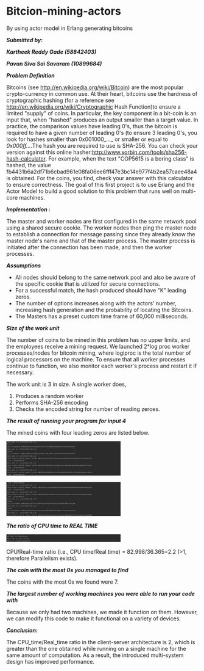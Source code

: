 # Bitcion-mining-actors
By using actor model in Erlang generating bitcoins

***Submitted by:***

***Kartheek Reddy Gade (58842403)***

***Pavan Siva Sai Savaram (10899684)***

***Problem Definition***

Bitcoins (see http://en.wikipedia.org/wiki/Bitcoin) are the most popular crypto-currency in common use. At their heart, bitcoins use the hardness of cryptographic hashing (for a reference see http://en.wikipedia.org/wiki/Cryptographic Hash Function)to ensure a limited "supply" of coins. In particular, the key component in a bit-coin is an input that, when "hashed" produces an output smaller than a target value. In practice, the comparison values have leading 0's, thus the bitcoin is required to have a given number of leading 0's (to ensure 3 leading 0's, you look for hashes smaller than 0x001000_..._ or smaller or equal to _0x000ff..._.The hash you are required to use is SHA-256. You can check your version against this online hasher:http://www.xorbin.com/tools/sha256-hash-calculator. For example, when the text "COP5615 is a boring class" is hashed, the value fb4431b6a2df71b6cbad961e08fa06ee6fff47e3bc14e977f4b2ea57caee48a4 is obtained. For the coins, you find, check your answer with this calculator to ensure correctness. The goal of this first project is to use Erlang and the Actor Model to build a good solution to this problem that runs well on multi-core machines.

***Implementation :***

The master and worker nodes are first configured in the same network pool using a shared secure cookie. The worker nodes then ping the master node to establish a connection for message passing since they already know the master node's name and that of the master process. The master process is initiated after the connection has been made, and then the worker processes.
  
  ***Assumptions***

* All nodes should belong to the same network pool and also be aware of the specific cookie that is utilized for secure connections.
* For a successful match, the hash produced should have "K" leading zeros. 
* The number of options increases along with the actors' number, increasing hash generation and the probability of locating the Bitcoins. 
* The Masters has a preset custom time frame of 60,000 milliseconds.

***Size of the work unit***

The number of coins to be mined in this problem has no upper limits, and the employees receive a mining request. We launched 2*log proc worker processes/nodes for bitcoin mining, where logiproc is the total number of logical processors on the machine. To ensure that all worker processes continue to function, we also monitor each worker's process and restart it if necessary.

The work unit is 3 in size. A single worker does,

1. Produces a random worker
2. Performs SHA-256 encoding 
3. Checks the encoded string for number of reading zeroes.

***The result of running your program for input 4***

The mined coins with four leading zeros are listed below.

<img
  src="/src/Images/Screenshot from 2022-09-24 11-34-25.png"
  alt="Master Server"
  title="Optional title"
  style="display: inline-block; margin: 0 auto; max-width: 300px">
  
<img
   src="/src/Images/Screenshot from 2022-09-24 11-34-57.png"
  alt="Master Server"
  title="Optional title"
  style="display: inline-block; margin: 0 auto; max-width: 300px">


***The ratio of CPU time to REAL TIME***

<img
  src="/src/Images/Screenshot from 2022-09-24 11-35-55.png"
  alt="Master Server"
  title="Optional title"
  style="display: inline-block; margin: 0 auto; max-width: 300px">

CPU/Real-time ratio (i.e., CPU time/Real time) = 82.998/36.365=2.2 (\>1, therefore Parallelism exists).

***The coin with the most 0s you managed to find***

The coins with the most 0s we found were 7.

***The largest number of working machines you were able to run your code with***

Because we only had two machines, we made it function on them. However, we can modify this code to make it functional on a variety of devices.

***Conclusion:***

The CPU\_time/Real\_time ratio in the client-server architecture is 2, which is greater than the one obtained while running on a single machine for the same amount of computation. As a result, the introduced multi-system design has improved performance.

   
